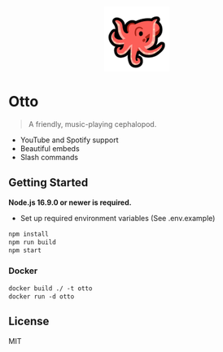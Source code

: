 <p align="center">
    <a href="https://discord.com/api/oauth2/authorize?client_id=911101278388641873&permissions=0&scope=bot%20applications.commands">
        <img width="128" src="./docs/otto.png" />
    </a>
</p>

# Otto

> A friendly, music-playing cephalopod.

- YouTube and Spotify support
- Beautiful embeds
- Slash commands

## Getting Started
**Node.js 16.9.0 or newer is required.**

- Set up required environment variables (See .env.example)

```
npm install
npm run build
npm start
```

### Docker
```
docker build ./ -t otto
docker run -d otto
```

## License
MIT
